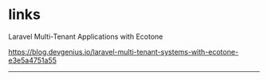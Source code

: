 # links

<!-- Contenuto migrato da _docs/links.txt -->

Laravel Multi-Tenant Applications with Ecotone

https://blog.devgenius.io/laravel-multi-tenant-systems-with-ecotone-e3e5a4751a55

------------------

